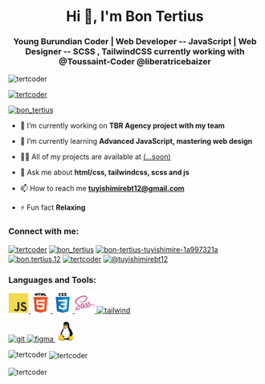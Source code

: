 <h1 align="center">Hi 👋, I'm Bon Tertius</h1>
<h3 align="center">Young Burundian Coder | Web Developer -- JavaScript | Web Designer -- SCSS , TailwindCSS currently working with @Toussaint-Coder @liberatricebaizer</h3>

<p align="left"> <img src="https://komarev.com/ghpvc/?username=tertcoder&label=Profile%20views&color=0e75b6&style=flat" alt="tertcoder" /> </p>

<p align="left"> <a href="https://github.com/ryo-ma/github-profile-trophy"><img src="https://github-profile-trophy.vercel.app/?username=tertcoder" alt="tertcoder" /></a> </p>

<p align="left"> <a href="https://twitter.com/bon_tertius" target="blank"><img src="https://img.shields.io/twitter/follow/bon_tertius?logo=twitter&style=for-the-badge" alt="bon_tertius" /></a> </p>

- 🔭 I’m currently working on **TBR Agency project with my team**

- 🌱 I’m currently learning **Advanced JavaScript, mastering web design**

- 👨‍💻 All of my projects are available at [(...soon)]((...soon))

- 💬 Ask me about **html/css, tailwindcss, scss and js**

- 📫 How to reach me **tuyishimirebt12@gmail.com**

- ⚡ Fun fact **Relaxing**

<h3 align="left">Connect with me:</h3>
<p align="left">
<a href="https://dev.to/tertcoder" target="blank"><img align="center" src="https://raw.githubusercontent.com/rahuldkjain/github-profile-readme-generator/master/src/images/icons/Social/devto.svg" alt="tertcoder" height="30" width="40" /></a>
<a href="https://twitter.com/bon_tertius" target="blank"><img align="center" src="https://raw.githubusercontent.com/rahuldkjain/github-profile-readme-generator/master/src/images/icons/Social/twitter.svg" alt="bon_tertius" height="30" width="40" /></a>
<a href="https://linkedin.com/in/bon-tertius-tuyishimire-1a997321a" target="blank"><img align="center" src="https://raw.githubusercontent.com/rahuldkjain/github-profile-readme-generator/master/src/images/icons/Social/linked-in-alt.svg" alt="bon-tertius-tuyishimire-1a997321a" height="30" width="40" /></a>
<a href="https://fb.com/bon.tertius.12" target="blank"><img align="center" src="https://raw.githubusercontent.com/rahuldkjain/github-profile-readme-generator/master/src/images/icons/Social/facebook.svg" alt="bon.tertius.12" height="30" width="40" /></a>
<a href="https://instagram.com/tertcoder" target="blank"><img align="center" src="https://raw.githubusercontent.com/rahuldkjain/github-profile-readme-generator/master/src/images/icons/Social/instagram.svg" alt="tertcoder" height="30" width="40" /></a>
<a href="https://medium.com/@tuyishimirebt12" target="blank"><img align="center" src="https://raw.githubusercontent.com/rahuldkjain/github-profile-readme-generator/master/src/images/icons/Social/medium.svg" alt="@tuyishimirebt12" height="30" width="40" /></a>
</p>

<h3 align="left">Languages and Tools:</h3>
<p align="left">
  <a href="https://developer.mozilla.org/en-US/docs/Web/JavaScript" target="_blank" rel="noreferrer"> <img src="https://raw.githubusercontent.com/devicons/devicon/master/icons/javascript/javascript-original.svg" alt="javascript" width="40" height="40"/> </a> 
  <a href="https://www.w3.org/html/" target="_blank" rel="noreferrer"> <img src="https://raw.githubusercontent.com/devicons/devicon/master/icons/html5/html5-original-wordmark.svg" alt="html5" width="40" height="40"/> </a>
   <a href="https://www.w3schools.com/css/" target="_blank" rel="noreferrer"> <img src="https://raw.githubusercontent.com/devicons/devicon/master/icons/css3/css3-original-wordmark.svg" alt="css3" width="40" height="40"/> </a> 
   <a href="https://sass-lang.com" target="_blank" rel="noreferrer"> <img src="https://raw.githubusercontent.com/devicons/devicon/master/icons/sass/sass-original.svg" alt="sass" width="40" height="40"/> </a> 
   <a href="https://tailwindcss.com/" target="_blank" rel="noreferrer"> <img src="https://www.vectorlogo.zone/logos/tailwindcss/tailwindcss-icon.svg" alt="tailwind" width="40" height="40"/> </a> </p>
   <a href="https://git-scm.com/" target="_blank" rel="noreferrer"> <img src="https://www.vectorlogo.zone/logos/git-scm/git-scm-icon.svg" alt="git" width="40" height="40"/> </a> 
   <a href="https://www.figma.com/" target="_blank" rel="noreferrer"> <img src="https://www.vectorlogo.zone/logos/figma/figma-icon.svg" alt="figma" width="40" height="40"/> </a>
     <a href="https://www.linux.org/" target="_blank" rel="noreferrer"> <img src="https://raw.githubusercontent.com/devicons/devicon/master/icons/linux/linux-original.svg" alt="linux" width="40" height="40"/> </a>

<p><img align="left" src="https://github-readme-stats.vercel.app/api/top-langs?username=tertcoder&show_icons=true&locale=en&layout=compact" alt="tertcoder" /></p>

<p>&nbsp;<img align="center" src="https://github-readme-stats.vercel.app/api?username=tertcoder&show_icons=true&locale=en" alt="tertcoder" /></p>

<p><img align="center" src="https://github-readme-streak-stats.herokuapp.com/?user=tertcoder&" alt="tertcoder" /></p>
